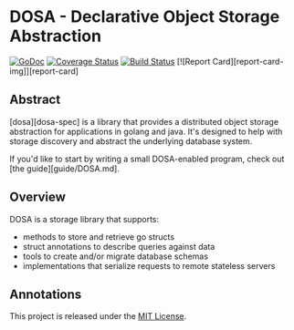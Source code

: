 # DOSA - Declarative Object Storage Abstraction

[![GoDoc][doc-img]][doc]
[![Coverage Status][cov-img]][cov]
[![Build Status][ci-img]][ci]
[![Report Card][report-card-img]][report-card]

## Abstract

[dosa][dosa-spec] is a library that provides a distributed
object storage abstraction for applications in golang and
java. It's designed to help with storage discovery and
abstract the underlying database system.

If you'd like to start by writing a small DOSA-enabled
program, check out [the guide][guide/DOSA.md].

## Overview

DOSA is a storage library that supports:

 * methods to store and retrieve go structs
 * struct annotations to describe queries against data
 * tools to create and/or migrate database schemas
 * implementations that serialize requests to remote stateless servers

## Annotations

This project is released under the [MIT License](LICENSE.md).

[doc-img]: https://godoc.org/github.com/uber/dosa-go?status.svg
[doc]: https://godoc.org/github.com/uber/dosa-go
[ci-img]: https://travis-ci.org/uber/dosa-go.svg?branch=master
[ci]: https://travis-ci.org/uber/dosa-go
[cov-img]: https://coveralls.io/repos/uber/dosa-go/badge.svg?branch=master&service=github
[cov]: https://coveralls.io/github/uber/dosa-go?branch=master
